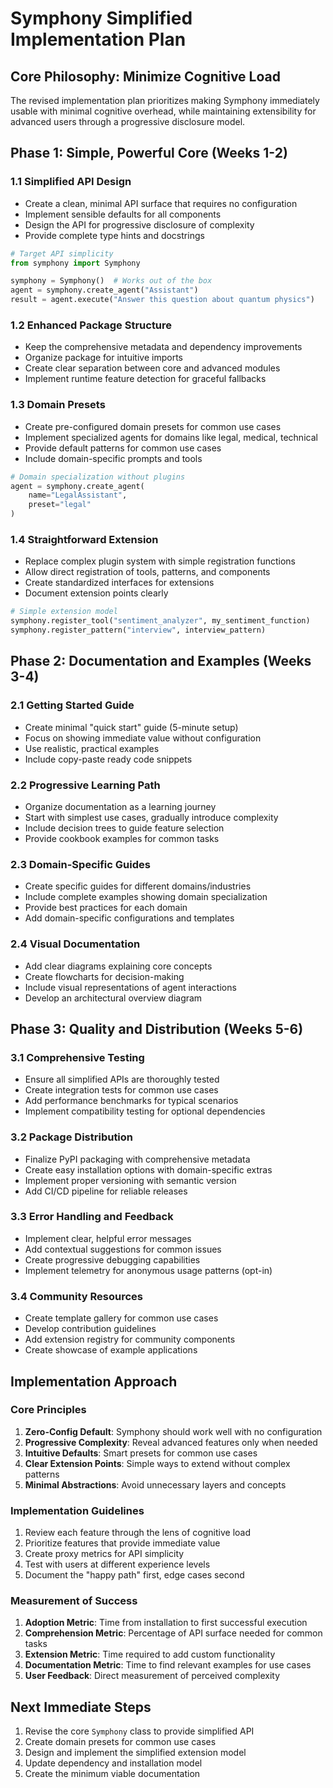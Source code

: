 # Symphony Simplified Implementation Plan

## Core Philosophy: Minimize Cognitive Load

The revised implementation plan prioritizes making Symphony immediately usable with minimal cognitive overhead, while maintaining extensibility for advanced users through a progressive disclosure model.

## Phase 1: Simple, Powerful Core (Weeks 1-2)

### 1.1 Simplified API Design

- Create a clean, minimal API surface that requires no configuration
- Implement sensible defaults for all components
- Design the API for progressive disclosure of complexity
- Provide complete type hints and docstrings

```python
# Target API simplicity
from symphony import Symphony

symphony = Symphony()  # Works out of the box
agent = symphony.create_agent("Assistant")
result = agent.execute("Answer this question about quantum physics")
```

### 1.2 Enhanced Package Structure

- Keep the comprehensive metadata and dependency improvements
- Organize package for intuitive imports
- Create clear separation between core and advanced modules
- Implement runtime feature detection for graceful fallbacks

### 1.3 Domain Presets

- Create pre-configured domain presets for common use cases
- Implement specialized agents for domains like legal, medical, technical
- Provide default patterns for common use cases
- Include domain-specific prompts and tools

```python
# Domain specialization without plugins
agent = symphony.create_agent(
    name="LegalAssistant",
    preset="legal"
)
```

### 1.4 Straightforward Extension

- Replace complex plugin system with simple registration functions
- Allow direct registration of tools, patterns, and components
- Create standardized interfaces for extensions
- Document extension points clearly

```python
# Simple extension model
symphony.register_tool("sentiment_analyzer", my_sentiment_function)
symphony.register_pattern("interview", interview_pattern)
```

## Phase 2: Documentation and Examples (Weeks 3-4)

### 2.1 Getting Started Guide

- Create minimal "quick start" guide (5-minute setup)
- Focus on showing immediate value without configuration
- Use realistic, practical examples
- Include copy-paste ready code snippets

### 2.2 Progressive Learning Path

- Organize documentation as a learning journey
- Start with simplest use cases, gradually introduce complexity
- Include decision trees to guide feature selection
- Provide cookbook examples for common tasks

### 2.3 Domain-Specific Guides

- Create specific guides for different domains/industries
- Include complete examples showing domain specialization
- Provide best practices for each domain
- Add domain-specific configurations and templates

### 2.4 Visual Documentation

- Add clear diagrams explaining core concepts
- Create flowcharts for decision-making
- Include visual representations of agent interactions
- Develop an architectural overview diagram

## Phase 3: Quality and Distribution (Weeks 5-6)

### 3.1 Comprehensive Testing

- Ensure all simplified APIs are thoroughly tested
- Create integration tests for common use cases
- Add performance benchmarks for typical scenarios
- Implement compatibility testing for optional dependencies

### 3.2 Package Distribution

- Finalize PyPI packaging with comprehensive metadata
- Create easy installation options with domain-specific extras
- Implement proper versioning with semantic version
- Add CI/CD pipeline for reliable releases

### 3.3 Error Handling and Feedback

- Implement clear, helpful error messages
- Add contextual suggestions for common issues
- Create progressive debugging capabilities
- Implement telemetry for anonymous usage patterns (opt-in)

### 3.4 Community Resources

- Create template gallery for common use cases
- Develop contribution guidelines
- Add extension registry for community components
- Create showcase of example applications

## Implementation Approach

### Core Principles

1. **Zero-Config Default**: Symphony should work well with no configuration
2. **Progressive Complexity**: Reveal advanced features only when needed
3. **Intuitive Defaults**: Smart presets for common use cases
4. **Clear Extension Points**: Simple ways to extend without complex patterns
5. **Minimal Abstractions**: Avoid unnecessary layers and concepts

### Implementation Guidelines

1. Review each feature through the lens of cognitive load
2. Prioritize features that provide immediate value
3. Create proxy metrics for API simplicity
4. Test with users at different experience levels
5. Document the "happy path" first, edge cases second

### Measurement of Success

1. **Adoption Metric**: Time from installation to first successful execution
2. **Comprehension Metric**: Percentage of API surface needed for common tasks
3. **Extension Metric**: Time required to add custom functionality
4. **Documentation Metric**: Time to find relevant examples for use cases
5. **User Feedback**: Direct measurement of perceived complexity

## Next Immediate Steps

1. Revise the core `Symphony` class to provide simplified API
2. Create domain presets for common use cases
3. Design and implement the simplified extension model
4. Update dependency and installation model
5. Create the minimum viable documentation